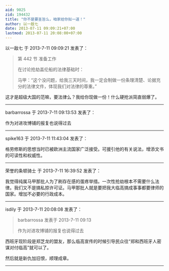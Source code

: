 ```yaml
---
aid: 9025
zid: 194432
title: "你不是要圣旨么，咱家给你拟一道！"
author: 以一敌七
date: 2013-07-11 09:09:21+07:00
lastmod: 2013-07-11 20:08:00+07:00
---
```


以一敌七 于 2013-7-11 09:09:21 发表了：

> 第 442 节 准备工作
>
> 在讨论抢劫盖伦船的法律基础时：
>
> 马甲：“这个没问题，给我三天时间，我一定会制做一份条理清楚、论据充分的法律文件，体现我们对法律的尊重。”

这才是超级大国的范嘛，要法律么？我给你现做一份！什么硬抢派简直弱爆了。

---

barbarrossa 于 2013-7-11 09:13:53 发表了：

作为对进攻博铺的报复也说得过去

---

spike163 于 2013-7-11 11:43:04 发表了：

格劳修斯的思想当时已被欧洲主流国家广泛接受。可援引他的有关说法，增添文书的可读性和权威性。

---

荣誉的条顿骑士 于 2013-7-11 16:39:52 发表了：

我觉得纯属马甲那批人为了刷存在感的蛋疼举措。一次性抢劫根本不需要什么法律。我们又不是搞私掠许可证。马甲那批人就是要把我大临高搞成事事都要律师的国家。增加不必要的行政成本。

---

isdily 于 2013-7-11 20:08:08 发表了：

> barbarrossa 发表于 2013-7-11 09:13
>
> 作为对进攻博铺的报复也说得过去

西班牙现阶段是郑芝龙的盟友，那么临高宣传的时候引导民众往“郑和西班牙人密谋对付临高”就可以了。

然后就是新仇加旧恨，顺理成章。

---
